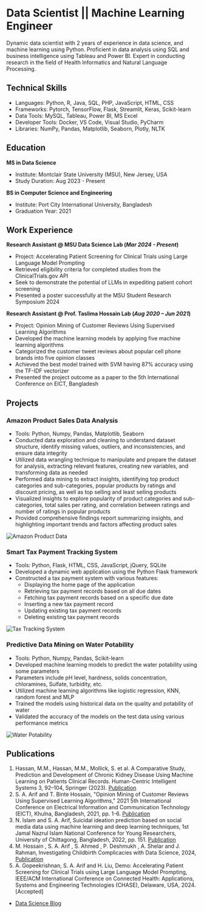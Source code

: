# Data Scientist || Machine Learning Engineer

Dynamic data scientist with 2 years of experience in data science, and machine learning using Python. Proficient in data analysis using SQL and business intelligence using Tableau and Power BI. Expert in conducting research in the field of Health Informatics and Natural Language Processing.

## Technical Skills
- Languages: Python, R, Java, SQL, PHP, JavaScript, HTML, CSS 
- Frameworks: Pytorch, TensorFlow, Flask, Streamlit, Keras, Scikit-learn
- Data Tools: MySQL, Tableau, Power BI, MS Excel
- Developer Tools: Docker, VS Code, Visual Studio, PyCharm
- Libraries: NumPy, Pandas, Matplotlib, Seaborn, Plotly, NLTK

## Education			
**MS in Data Science**
- Institute: Montclair State University (MSU), New Jersey, USA
- Study Duration: Aug 2023 - Present

**BS in Computer Science and Engineering**
- Institute: Port City International University, Bangladesh
- Graduation Year: 2021

## Work Experience
**Research Assistant @ MSU Data Science Lab (_Mar 2024 - Present_)**
- Project: Accelerating Patient Screening for Clinical Trials using Large Language Model Prompting
- Retrieved eligibility criteria for completed studies from the ClinicalTrials.gov API
- Seek to demonstrate the potential of LLMs in expediting patient cohort screening
- Presented a poster successfully at the MSU Student Research Symposium 2024

**Research Assistant @ Prof. Taslima Hossain Lab (_Aug 2020 – Jun 2021_)**
- Project: Opinion Mining of Customer Reviews Using Supervised Learning Algorithms
- Developed the machine learning models by applying five machine learning algorithms
- Categorized the customer tweet reviews about popular cell phone brands into five opinion classes
- Achieved the best model trained with SVM having 87% accuracy using the TF-IDF vectorizer
- Presented the project outcome as a paper to the 5th International Conference on EICT, Bangladesh

## Projects
### Amazon Product Sales Data Analysis 
- Tools: Python, Numpy, Pandas, Matplotlib, Seaborn
- Conducted data exploration and cleaning to understand dataset structure, identify missing values, outliers, and inconsistencies, and ensure data integrity
- Utilized data wrangling technique to manipulate and prepare the dataset for analysis, extracting relevant features, creating new variables, and transforming data as needed
- Performed data mining to extract insights, identifying top product categories and sub-categories, popular products by ratings and discount pricing, as well as top selling and least selling products
- Visualized insights to explore popularity of product categories and sub-categories, total sales per rating, and correlation between ratings and number of ratings in popular products
- Provided comprehensive findings report summarizing insights, and highlighting important trends and factors affecting product sales

![Amazon Product Data](/assets/img/eeg_band_discovery.jpeg)

### Smart Tax Payment Tracking System
- Tools: Python, Flask, HTML, CSS, JavaScript, jQuery, SQLite
- Developed a dynamic web application using the Python Flask framework
- Constructed a tax payment system with various features:
  - Displaying the home page of the application
  - Retrieving tax payment records based on all due dates
  - Fetching tax payment records based on a specific due date
  - Inserting a new tax payment record
  - Updating existing tax payment records
  - Deleting existing tax payment records

![Tax Tracking System](/assets/img/bike_study.jpeg)

### Predictive Data Mining on Water Potability
- Tools: Python, Numpy, Pandas, Scikit-learn
- Developed machine learning models to predict the water potability using some parameters
- Parameters include pH level, hardness, solids concentration, chloramines, Sulfate, turbidity, etc.
- Utilized machine learning algorithms like logistic regression, KNN, random forest and MLP
- Trained the models using historical data on the quality and potability of water
- Validated the accuracy of the models on the test data using various performance metrics
  
![Water Potability](/assets/img/bike_study.jpeg)

## Publications
1. Hassan, M.M., Hassan, M.M., Mollick, S. et al. A Comparative Study, Prediction and Development of Chronic Kidney Disease Using Machine Learning on Patients Clinical Records. Human-Centric Intelligent Systems 3, 92–104, Springer (2023). [Publication](https://doi.org/10.1007/s44230-023-00017-3)
2. S. A. Arif and T. Binte Hossain, "Opinion Mining of Customer Reviews Using Supervised Learning Algorithms," 2021 5th International Conference on Electrical Information and Communication Technology (EICT), Khulna, Bangladesh, 2021, pp. 1-6. [Publication](https://ieeexplore.ieee.org/document/9733435)
3. N. Islam and S. A. Arif, Suicidal ideation prediction based on social media data using machine learning and deep learning techniques, 1st Jamal Nazrul Islam National Conference for Young Researchers, University of Chittagong, Bangladesh, 2022, pp. 151. [Publication](https://drive.google.com/file/d/1XRwhTLfb1FNa31MbarCb6TPch-M8xAdi/view)
4. M. Hossain , S. A. Arif , S. Ahmed , P. Deshmukh , A. Shelar and J. Rahman, Investigating Childbirth Complicacies with Data Science,
2024, [Publication](https://www.linkedin.com/pulse/rising-trend-cesarean-births-bangladesh-analysis-identification-bxfue/)
5. A.	Gopeekrishnan, S. A. Arif and H. Liu, Demo: Accelerating Patient Screening for Clinical Trials using Large Language Model Prompting, IEEE/ACM International Conference on Connected Health: Applications, Systems and Engineering Technologies (CHASE), Delaware, USA, 2024. [Accepted]

- [Data Science Blog](https://medium.com/@shibbir282)
